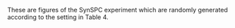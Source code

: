 These are figures of the SynSPC experiment which are randomly generated according to the setting in Table 4.
